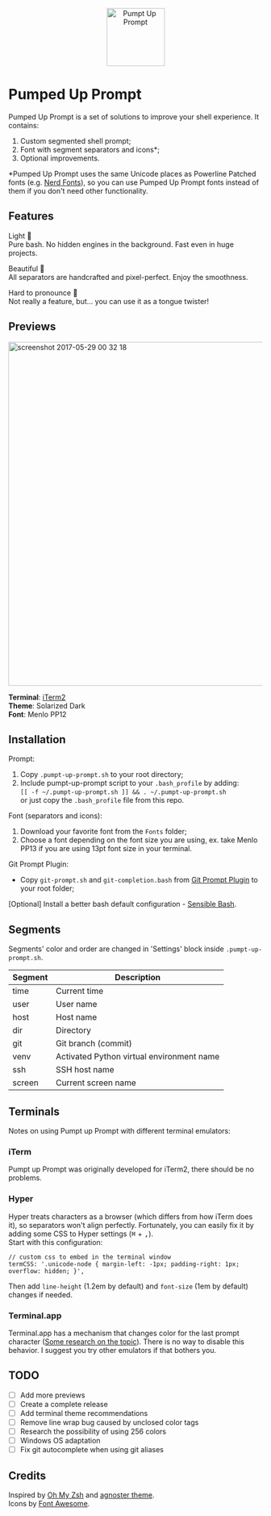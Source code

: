 <p align="center">
	<img width="115" alt="Pumpt Up Prompt" src="https://user-images.githubusercontent.com/5172360/32691627-ba884c4a-c71b-11e7-9ed3-ab72ee2cb72a.png">
</p>

# Pumped Up Prompt
Pumped Up Prompt is a set of solutions to improve your shell experience. It contains:
1. Custom segmented shell prompt;
2. Font with segment separators and icons*;
3. Optional improvements.

*Pumped Up Prompt uses the same Unicode places as Powerline Patched fonts (e.g. [Nerd Fonts](https://github.com/ryanoasis/nerd-fonts)), so you can use Pumped Up Prompt fonts instead of them if you don't need other functionality.

## Features
Light 🎈<br/>
	Pure bash. No hidden engines in the background. Fast even in huge projects.<br/>
    
Beautiful 🎀<br/>
	All separators are handcrafted and pixel-perfect. Enjoy the smoothness.<br/>
    
Hard to pronounce 🤔<br/>
	Not really a feature, but... you can use it as a tongue twister!

## Previews

<img width="682" alt="screenshot 2017-05-29 00 32 18" src="https://cloud.githubusercontent.com/assets/5172360/26532373/8c79ba10-4407-11e7-8aaa-9df86b2600e5.png">

**Terminal**: [iTerm2](https://www.iterm2.com/)<br/>
**Theme**: Solarized Dark<br/>
**Font**: Menlo PP12

## Installation
Prompt:

1. Copy `.pumpt-up-prompt.sh` to your root directory;
2. Include pumpt-up-prompt script to your `.bash_profile` by adding:<br/>
`[[ -f ~/.pumpt-up-prompt.sh ]] && . ~/.pumpt-up-prompt.sh`<br/>
or just copy the `.bash_profile` file from this repo.

Font (separators and icons):

1. Download your favorite font from the `Fonts` folder;
2. Choose a font depending on the font size you are using, ex. take Menlo PP13 if you are using 13pt font size in your terminal.

Git Prompt Plugin:

* Copy `git-prompt.sh` and `git-completion.bash` from [Git Prompt Plugin](https://github.com/git/git/tree/master/contrib/completion) to your root folder;
    
\[Optional\] Install a better bash default configuration - [Sensible Bash](https://github.com/mrzool/bash-sensible).

## Segments
Segments' color and order are changed in 'Settings' block inside `.pumpt-up-prompt.sh`.

Segment | Description
------- | -----------
time    | Current time
user    | User name
host    | Host name
dir     | Directory
git     | Git branch (commit)
venv    | Activated Python virtual environment name
ssh     | SSH host name
screen  | Current screen name

## Terminals
Notes on using Pumpt up Prompt with different terminal emulators:

### iTerm
Pumpt up Prompt was originally developed for iTerm2, there should be no problems.

### Hyper
Hyper treats characters as a browser (which differs from how iTerm does it), so separators won't align perfectly. Fortunately, you can easily fix it by adding some CSS to Hyper settings (<kbd>⌘</kbd> + <kbd>,</kbd>).<br/>
Start with this configuration:

    // custom css to embed in the terminal window
    termCSS: '.unicode-node { margin-left: -1px; padding-right: 1px; overflow: hidden; }',

Then add `line-height` (1.2em by default) and `font-size` (1em by default) changes if needed.

### Terminal.app
Terminal.app has a mechanism that changes color for the last prompt character ([Some research on the topic](https://github.com/fish-shell/fish-shell/issues/3163)). There is no way to disable this behavior. I suggest you try other emulators if that bothers you.

## TODO
- [ ] Add more previews
- [ ] Create a complete release
- [ ] Add terminal theme recommendations
- [ ] Remove line wrap bug caused by unclosed color tags
- [ ] Research the possibility of using 256 colors
- [ ] Windows OS adaptation
- [ ] Fix git autocomplete when using git aliases

## Credits
Inspired by [Oh My Zsh](https://github.com/robbyrussell/oh-my-zsh) and [agnoster theme](https://github.com/robbyrussell/oh-my-zsh/wiki/Themes#agnoster).<br/>
Icons by [Font Awesome](http://fontawesome.io/).
